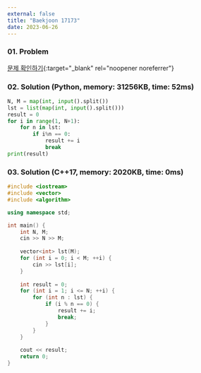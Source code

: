 ```yaml
---
external: false
title: "Baekjoon 17173"
date: 2023-06-26
---
```


### 01. Problem

[문제 확인하기](https://www.acmicpc.net/problem/17173){:target="_blank" rel="noopener noreferrer"}

### 02. Solution (Python, memory: 31256KB, time: 52ms)

```python
N, M = map(int, input().split())
lst = list(map(int, input().split()))
result = 0
for i in range(1, N+1):
    for n in lst:
        if i%n == 0:
            result += i
            break
print(result)
```

### 03. Solution (C++17, memory: 2020KB, time: 0ms)

```cpp
#include <iostream>
#include <vector>
#include <algorithm>

using namespace std;

int main() {
    int N, M;
    cin >> N >> M;
    
    vector<int> lst(M);
    for (int i = 0; i < M; ++i) {
        cin >> lst[i];
    }
    
    int result = 0;
    for (int i = 1; i <= N; ++i) {
        for (int n : lst) {
            if (i % n == 0) {
                result += i;
                break;
            }
        }
    }
    
    cout << result;   
    return 0;
}
```

